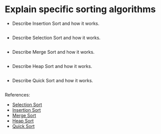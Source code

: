 # Explain specific sorting algorithms

- Describe Insertion Sort and how it works.

```text

```


- Describe Selection Sort and how it works.

```text

```

- Describe Merge Sort and how it works.

```text

```

- Describe Heap Sort and how it works.

```text

```


- Describe Quick Sort and how it works.

```text

```

References:
- [Selection Sort](http://geeksquiz.com/selection-sort/)
- [Insertion Sort](https://www.geeksforgeeks.org/insertion-sort/)
- [Merge Sort](http://geeksquiz.com/merge-sort/)
- [Heap Sort](http://geeksquiz.com/heap-sort/)
- [Quick Sort](http://geeksquiz.com/quick-sort/)